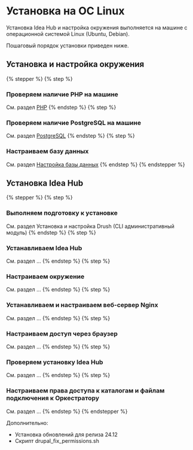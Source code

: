 # Установка на ОС Linux

Установка Idea Hub и настройка окружения выполняется на машине с операционной системой Linux (Ubuntu, Debian).

Пошаговый порядок установки приведен ниже.

## Установка и настройка окружения

{% stepper %}
{% step %}
### Проверяем наличие PHP на машине
См. раздел [PHP]()
{% endstep %}
{% step %}
### Проверяем наличие PostgreSQL на машине
См. раздел [PostgreSQL]()
{% endstep %}
{% step %}
### Настраиваем базу данных
См. раздел [Настройка базы данных]()
{% endstep %}
{% endstepper %}

## Установка Idea Hub

{% stepper %}
{% step %}
### Выполняем подготовку к установке
См. раздел Установка и настройка Drush (CLI административный модуль)
{% endstep %}
{% step %}
### Устанавливаем Idea Hub
См. раздел ...
{% endstep %}
{% step %}
### Настраиваем окружение
См. раздел ...
{% endstep %}
{% step %}
### Устанавливаем и настраиваем веб-сервер Nginx
См. раздел ...
{% endstep %}
{% step %}
### Настраиваем доступ через браузер
См. раздел ...
{% endstep %}
{% step %}
### Проверяем установку Idea Hub
См. раздел ...
{% endstep %}
{% step %}
### Настраиваем права доступа к каталогам и файлам подключения к Оркестратору
См. раздел ...
{% endstep %}
{% endstepper %}

Дополнительно:
* Установка обновлений для релиза 24.12
* Скрипт drupal_fix_permissions.sh
